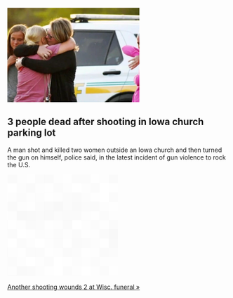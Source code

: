 
![3 people dead after shooting in Iowa church parking lot](./20220603175855.png)
## 3 people dead after shooting in Iowa church parking lot

A man shot and killed two women outside an Iowa church and then turned the gun on himself, police said, in the latest incident of gun violence to rock the U.S.

![pic](../square_bg.png)

[Another shooting wounds 2 at Wisc. funeral »](https://www.yahoo.com/news/three-people-dead-shooting-iowa-015340681.html)
